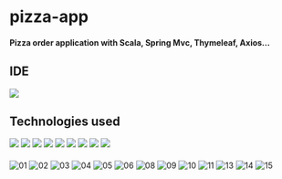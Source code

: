 # pizza-app

#### Pizza order application with Scala, Spring Mvc, Thymeleaf, Axios...

## IDE

<img src="https://img.shields.io/badge/IntelliJ_IDEA-000000.svg?style=for-the-badge&logo=intellij-idea&logoColor=white" /> 

## Technologies used

<img src="https://img.shields.io/badge/OpenJDK-ED8B00?style=for-the-badge&logo=openjdk&logoColor=white" /> 
<img src="https://img.shields.io/badge/apache_maven-C71A36?style=for-the-badge&logo=apachemaven&logoColor=white" /> 
<img src="https://img.shields.io/badge/HTML5-E34F26?style=for-the-badge&logo=html5&logoColor=white" /> 
<img src="https://img.shields.io/badge/CSS3-1572B6?style=for-the-badge&logo=css3&logoColor=white" /> 
<img src="https://img.shields.io/badge/JavaScript-323330?style=for-the-badge&logo=javascript&logoColor=F7DF1E" />
<img src="https://img.shields.io/badge/Spring-6DB33F?style=for-the-badge&logo=spring&logoColor=white" /> 
<img src="https://img.shields.io/badge/Spring_Security-6DB33F?style=for-the-badge&logo=Spring-Security&logoColor=white" /> 
<img src="https://img.shields.io/badge/Hibernate-59666C?style=for-the-badge&logo=Hibernate&logoColor=white" /> 
<img src="https://img.shields.io/badge/PostgreSQL-316192?style=for-the-badge&logo=postgresql&logoColor=white" /> 

####
####
![01](https://github.com/user-attachments/assets/1a0c6449-88aa-4c3d-a50b-4a2e781d821a)
![02](https://github.com/user-attachments/assets/96f91dff-687f-43bc-beb1-ecc03d2b51ab)
![03](https://github.com/user-attachments/assets/391960aa-afe4-4523-b475-31ccff0385c9)
![04](https://github.com/user-attachments/assets/3b5dab28-f299-4a73-9fd1-c35b5fa333c7)
![05](https://github.com/user-attachments/assets/b2b71d61-ce42-4acb-92ee-7dd99dfec5ff)
![06](https://github.com/user-attachments/assets/05f777ec-c103-4695-bb38-8946edbf8b96)
![08](https://github.com/user-attachments/assets/e71f4506-d431-4b35-94f2-ba93fc834bf0)
![09](https://github.com/user-attachments/assets/d2af1e6a-467f-4608-87b0-fc67fa765d74)
![10](https://github.com/user-attachments/assets/11dd27c7-df68-4ced-9c02-574c1cbe3a10)
![11](https://github.com/user-attachments/assets/4828ea4f-feed-4983-9971-248173a22d9d)
![13](https://github.com/user-attachments/assets/b51e15c2-fb31-4ba7-8255-7cbdec623a83)
![14](https://github.com/user-attachments/assets/285b0e87-acc1-45f1-b4aa-e36d05c009a4)
![15](https://github.com/user-attachments/assets/79ed593b-da5d-4156-9edb-629d442145ad)

